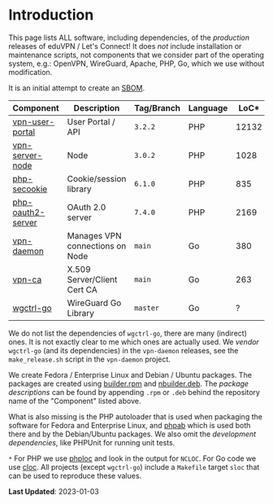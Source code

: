# Introduction

This page lists ALL software, including dependencies, of the _production_ 
releases of eduVPN / Let's Connect! It does _not_ include installation or 
maintenance scripts, not components that we consider part of the operating 
system, e.g.: OpenVPN, WireGuard, Apache, PHP, Go, which we use without 
modification.

It is an initial attempt to create an 
[SBOM](https://en.wikipedia.org/wiki/Software_supply_chain).

| Component       												    | Description                     | Tag/Branch | Language | LoC*  |
| ----------------------------------------------------------------- | ------------------------------- | ---------- | -------- | ----- |
| [vpn-user-portal](https://git.sr.ht/~fkooman/vpn-user-portal)     | User Portal / API               | `3.2.2`    | PHP      | 12132 |
| [vpn-server-node](https://git.sr.ht/~fkooman/vpn-server-node)     | Node                            | `3.0.2`    | PHP      | 1028  |
| [php-secookie](https://git.sr.ht/~fkooman/php-secookie/)          | Cookie/session library          | `6.1.0`    | PHP      | 835   |
| [php-oauth2-server](https://git.sr.ht/~fkooman/php-oauth2-server) | OAuth 2.0 server                | `7.4.0`    | PHP      | 2169  |
| [vpn-daemon](https://git.sr.ht/~fkooman/vpn-daemon)               | Manages VPN connections on Node | `main`     | Go       | 380   |
| [vpn-ca](https://git.sr.ht/~fkooman/vpn-ca)                       | X.509 Server/Client Cert CA     | `main`     | Go       | 263   |
| [wgctrl-go](https://github.com/WireGuard/wgctrl-go)               | WireGuard Go Library            | `master`   | Go       | ?     |

We do not list the dependencies of `wgctrl-go`, there are many (indirect) ones. 
It is not exactly clear to me which ones are actually used. We _vendor_ 
`wgctrl-go` (and its dependencies) in the `vpn-daemon` releases, see the 
`make_release.sh` script in the `vpn-daemon` project.

We create Fedora / Enterprise Linux and Debian / Ubuntu packages. The 
packages are created using 
[builder.rpm](https://git.sr.ht/~fkooman/builder.rpm) and 
[nbuilder.deb](https://git.sr.ht/~fkooman/nbuilder.deb). The 
_package descriptions_ can be found by appending `.rpm` or `.deb` behind the 
repository name of the "Component" listed above.

What is also missing is the PHP autoloader that is used when packaging the 
software for Fedora and Enterprise Linux, and 
[phpab](https://github.com/theseer/Autoload) which is used both there and by 
the Debian/Ubuntu packages. We also omit the _development dependencies_, like 
PHPUnit for running unit tests.

`*` For PHP we use [phploc](https://github.com/sebastianbergmann/phploc) and 
look in the output for `NCLOC`. For Go code we use 
[cloc](https://github.com/AlDanial/cloc). All projects (except `wgctrl-go`) 
include a `Makefile` target `sloc` that can be used to reproduce these values. 

**Last Updated**: 2023-01-03
